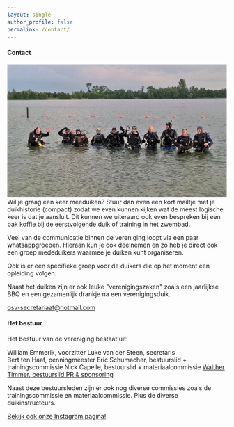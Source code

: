 ```yaml
---
layout: single
author_profile: false
permalink: /contact/
---
```


#### Contact
![OSV Veenendaal](/assets/images/groetjes-osv.jpg)
Wil je graag een keer meeduiken? Stuur dan even een kort mailtje met je duikhistorie (compact) zodat we even kunnen kijken wat de meest logische keer is dat je aansluit. Dit kunnen we uiteraard ook even bespreken bij een bak koffie bij de eerstvolgende duik of training in het zwembad. 

Veel van de communicatie binnen de vereniging loopt via een paar whatsappgroepen. Hieraan kun je ook deelnemen en zo heb je direct ook een groep mededuikers waarmee je duiken kunt organiseren. 

Ook is er een specifieke groep voor de duikers die op het moment een opleiding volgen.  

Naast het duiken zijn er ook leuke "verenigingszaken" zoals een jaarlijkse BBQ en een gezamenlijk drankje na een verenigingsduik. 

[osv-secretariaat@hotmail.com](mailto:osv-secretariaat@hotmail.com)

#### Het bestuur
Het bestuur van de vereniging bestaat uit:

William Emmerik, voorzitter
Luke van der Steen, secretaris  
Bert ten Haaf, penningmeester 
Eric Schumacher, bestuurslid + trainingscommissie
Nick Capelle, bestuurslid + materiaalcommissie
[Walther Timmer, bestuurslid PR & sponsoring](mailto:walthertimmer@protonmail.com)  

Naast deze bestuursleden zijn er ook nog diverse commissies zoals de trainingscommissie en materiaalcommissie. Plus de diverse duikinstructeurs.

[Bekijk ook onze Instagram pagina!](https://www.instagram.com/osvveenendaal/)